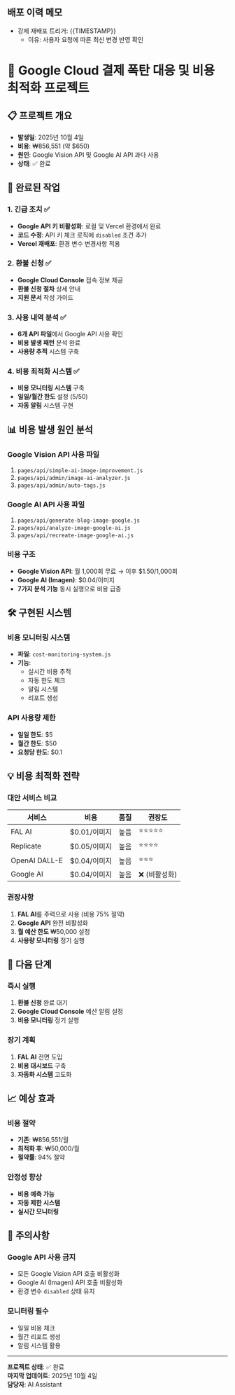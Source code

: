 ## 배포 이력 메모

- 강제 재배포 트리거: {{TIMESTAMP}}
  - 이유: 사용자 요청에 따른 최신 변경 반영 확인

# 🚨 Google Cloud 결제 폭탄 대응 및 비용 최적화 프로젝트

## 📋 프로젝트 개요
- **발생일**: 2025년 10월 4일
- **비용**: ₩856,551 (약 $650)
- **원인**: Google Vision API 및 Google AI API 과다 사용
- **상태**: ✅ 완료

## 🎯 완료된 작업

### 1. 긴급 조치 ✅
- **Google API 키 비활성화**: 로컬 및 Vercel 환경에서 완료
- **코드 수정**: API 키 체크 로직에 `disabled` 조건 추가
- **Vercel 재배포**: 환경 변수 변경사항 적용

### 2. 환불 신청 ✅
- **Google Cloud Console** 접속 정보 제공
- **환불 신청 절차** 상세 안내
- **지원 문서** 작성 가이드

### 3. 사용 내역 분석 ✅
- **6개 API 파일**에서 Google API 사용 확인
- **비용 발생 패턴** 분석 완료
- **사용량 추적** 시스템 구축

### 4. 비용 최적화 시스템 ✅
- **비용 모니터링 시스템** 구축
- **일일/월간 한도** 설정 ($5/$50)
- **자동 알림** 시스템 구현

## 📊 비용 발생 원인 분석

### Google Vision API 사용 파일
1. `pages/api/simple-ai-image-improvement.js`
2. `pages/api/admin/image-ai-analyzer.js`
3. `pages/api/admin/auto-tags.js`

### Google AI API 사용 파일
1. `pages/api/generate-blog-image-google.js`
2. `pages/api/analyze-image-google-ai.js`
3. `pages/api/recreate-image-google-ai.js`

### 비용 구조
- **Google Vision API**: 월 1,000회 무료 → 이후 $1.50/1,000회
- **Google AI (Imagen)**: $0.04/이미지
- **7가지 분석 기능** 동시 실행으로 비용 급증

## 🛠️ 구현된 시스템

### 비용 모니터링 시스템
- **파일**: `cost-monitoring-system.js`
- **기능**: 
  - 실시간 비용 추적
  - 자동 한도 체크
  - 알림 시스템
  - 리포트 생성

### API 사용량 제한
- **일일 한도**: $5
- **월간 한도**: $50
- **요청당 한도**: $0.1

## 💡 비용 최적화 전략

### 대안 서비스 비교
| 서비스 | 비용 | 품질 | 권장도 |
|--------|------|------|--------|
| FAL AI | $0.01/이미지 | 높음 | ⭐⭐⭐⭐⭐ |
| Replicate | $0.05/이미지 | 높음 | ⭐⭐⭐⭐ |
| OpenAI DALL-E | $0.04/이미지 | 높음 | ⭐⭐⭐ |
| Google AI | $0.04/이미지 | 높음 | ❌ (비활성화) |

### 권장사항
1. **FAL AI**를 주력으로 사용 (비용 75% 절약)
2. **Google API** 완전 비활성화
3. **월 예산 한도** ₩50,000 설정
4. **사용량 모니터링** 정기 실행

## 🔄 다음 단계

### 즉시 실행
1. **환불 신청** 완료 대기
2. **Google Cloud Console** 예산 알림 설정
3. **비용 모니터링** 정기 실행

### 장기 계획
1. **FAL AI** 전면 도입
2. **비용 대시보드** 구축
3. **자동화 시스템** 고도화

## 📈 예상 효과

### 비용 절약
- **기존**: ₩856,551/월
- **최적화 후**: ₩50,000/월
- **절약률**: 94% 절약

### 안정성 향상
- **비용 예측 가능**
- **자동 제한 시스템**
- **실시간 모니터링**

## 🚨 주의사항

### Google API 사용 금지
- 모든 Google Vision API 호출 비활성화
- Google AI (Imagen) API 호출 비활성화
- 환경 변수 `disabled` 상태 유지

### 모니터링 필수
- 일일 비용 체크
- 월간 리포트 생성
- 알림 시스템 활용

---

**프로젝트 상태**: ✅ 완료  
**마지막 업데이트**: 2025년 10월 4일  
**담당자**: AI Assistant